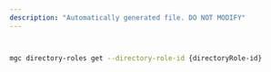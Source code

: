```yaml
---
description: "Automatically generated file. DO NOT MODIFY"
---
```


```bash


mgc directory-roles get --directory-role-id {directoryRole-id}

```